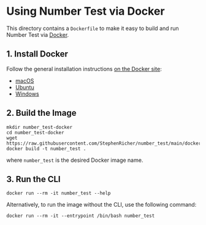 # Using Number Test via Docker

This directory contains a `Dockerfile` to make it easy to build and run Number Test via [Docker](https://www.docker.com/).

## 1. Install Docker

Follow the general installation instructions [on the Docker site](https://docs.docker.com/install/):

* [macOS](https://docs.docker.com/docker-for-mac/install/)
* [Ubuntu](https://docs.docker.com/install/linux/docker-ce/ubuntu/)
* [Windows](https://docs.docker.com/docker-for-windows/install/)

## 2. Build the Image

```shell
mkdir number_test-docker
cd number_test-docker
wget https://raw.githubusercontent.com/StephenRicher/number_test/main/docker/Dockerfile
docker build -t number_test .
```

where `number_test` is the desired Docker image name.

## 3. Run the CLI

```shell
docker run --rm -it number_test --help
```

Alternatively, to run the image without the CLI, use the following command:

```shell
docker run --rm -it --entrypoint /bin/bash number_test
```

